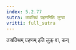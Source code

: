 ```yaml
---
index: 5.2.77
sutra: तावतिथं ग्रहणमिति लुग्वा
vritti: full_sutra
---
```


तावतिथम् ग्रहणम् इति लुक् वा, कन्